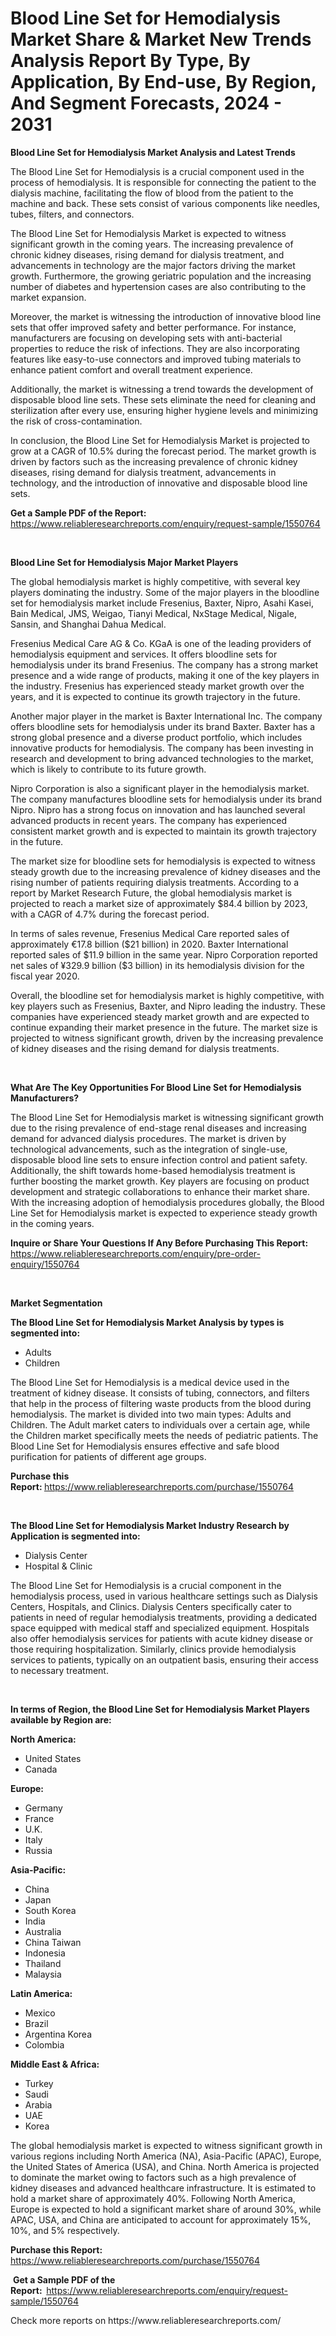 <p><h1>Blood Line Set for Hemodialysis Market Share & Market New Trends Analysis Report By Type, By Application, By End-use, By Region, And Segment Forecasts, 2024 - 2031</h1></p><p><strong>Blood Line Set for Hemodialysis Market Analysis and Latest Trends</strong></p>
<p><p>The Blood Line Set for Hemodialysis is a crucial component used in the process of hemodialysis. It is responsible for connecting the patient to the dialysis machine, facilitating the flow of blood from the patient to the machine and back. These sets consist of various components like needles, tubes, filters, and connectors.</p><p>The Blood Line Set for Hemodialysis Market is expected to witness significant growth in the coming years. The increasing prevalence of chronic kidney diseases, rising demand for dialysis treatment, and advancements in technology are the major factors driving the market growth. Furthermore, the growing geriatric population and the increasing number of diabetes and hypertension cases are also contributing to the market expansion.</p><p>Moreover, the market is witnessing the introduction of innovative blood line sets that offer improved safety and better performance. For instance, manufacturers are focusing on developing sets with anti-bacterial properties to reduce the risk of infections. They are also incorporating features like easy-to-use connectors and improved tubing materials to enhance patient comfort and overall treatment experience.</p><p>Additionally, the market is witnessing a trend towards the development of disposable blood line sets. These sets eliminate the need for cleaning and sterilization after every use, ensuring higher hygiene levels and minimizing the risk of cross-contamination.</p><p>In conclusion, the Blood Line Set for Hemodialysis Market is projected to grow at a CAGR of 10.5% during the forecast period. The market growth is driven by factors such as the increasing prevalence of chronic kidney diseases, rising demand for dialysis treatment, advancements in technology, and the introduction of innovative and disposable blood line sets.</p></p>
<p><strong>Get a Sample PDF of the Report:&nbsp;</strong> <a href="https://www.reliableresearchreports.com/enquiry/request-sample/1550764">https://www.reliableresearchreports.com/enquiry/request-sample/1550764</a></p>
<p>&nbsp;</p>
<p><strong>Blood Line Set for Hemodialysis Major Market Players</strong></p>
<p><p>The global hemodialysis market is highly competitive, with several key players dominating the industry. Some of the major players in the bloodline set for hemodialysis market include Fresenius, Baxter, Nipro, Asahi Kasei, Bain Medical, JMS, Weigao, Tianyi Medical, NxStage Medical, Nigale, Sansin, and Shanghai Dahua Medical. </p><p>Fresenius Medical Care AG & Co. KGaA is one of the leading providers of hemodialysis equipment and services. It offers bloodline sets for hemodialysis under its brand Fresenius. The company has a strong market presence and a wide range of products, making it one of the key players in the industry. Fresenius has experienced steady market growth over the years, and it is expected to continue its growth trajectory in the future.</p><p>Another major player in the market is Baxter International Inc. The company offers bloodline sets for hemodialysis under its brand Baxter. Baxter has a strong global presence and a diverse product portfolio, which includes innovative products for hemodialysis. The company has been investing in research and development to bring advanced technologies to the market, which is likely to contribute to its future growth.</p><p>Nipro Corporation is also a significant player in the hemodialysis market. The company manufactures bloodline sets for hemodialysis under its brand Nipro. Nipro has a strong focus on innovation and has launched several advanced products in recent years. The company has experienced consistent market growth and is expected to maintain its growth trajectory in the future.</p><p>The market size for bloodline sets for hemodialysis is expected to witness steady growth due to the increasing prevalence of kidney diseases and the rising number of patients requiring dialysis treatments. According to a report by Market Research Future, the global hemodialysis market is projected to reach a market size of approximately $84.4 billion by 2023, with a CAGR of 4.7% during the forecast period.</p><p>In terms of sales revenue, Fresenius Medical Care reported sales of approximately €17.8 billion ($21 billion) in 2020. Baxter International reported sales of $11.9 billion in the same year. Nipro Corporation reported net sales of ¥329.9 billion ($3 billion) in its hemodialysis division for the fiscal year 2020.</p><p>Overall, the bloodline set for hemodialysis market is highly competitive, with key players such as Fresenius, Baxter, and Nipro leading the industry. These companies have experienced steady market growth and are expected to continue expanding their market presence in the future. The market size is projected to witness significant growth, driven by the increasing prevalence of kidney diseases and the rising demand for dialysis treatments.</p></p>
<p>&nbsp;</p>
<p><strong>What Are The Key Opportunities For Blood Line Set for Hemodialysis Manufacturers?</strong></p>
<p><p>The Blood Line Set for Hemodialysis market is witnessing significant growth due to the rising prevalence of end-stage renal diseases and increasing demand for advanced dialysis procedures. The market is driven by technological advancements, such as the integration of single-use, disposable blood line sets to ensure infection control and patient safety. Additionally, the shift towards home-based hemodialysis treatment is further boosting the market growth. Key players are focusing on product development and strategic collaborations to enhance their market share. With the increasing adoption of hemodialysis procedures globally, the Blood Line Set for Hemodialysis market is expected to experience steady growth in the coming years.</p></p>
<p><strong>Inquire or Share Your Questions If Any Before Purchasing This Report:</strong> <a href="https://www.reliableresearchreports.com/enquiry/pre-order-enquiry/1550764">https://www.reliableresearchreports.com/enquiry/pre-order-enquiry/1550764</a></p>
<p>&nbsp;</p>
<p><strong>Market Segmentation</strong></p>
<p><strong>The Blood Line Set for Hemodialysis Market Analysis by types is segmented into:</strong></p>
<p><ul><li>Adults</li><li>Children</li></ul></p>
<p><p>The Blood Line Set for Hemodialysis is a medical device used in the treatment of kidney disease. It consists of tubing, connectors, and filters that help in the process of filtering waste products from the blood during hemodialysis. The market is divided into two main types: Adults and Children. The Adult market caters to individuals over a certain age, while the Children market specifically meets the needs of pediatric patients. The Blood Line Set for Hemodialysis ensures effective and safe blood purification for patients of different age groups.</p></p>
<p><strong>Purchase this Report:&nbsp;</strong><a href="https://www.reliableresearchreports.com/purchase/1550764">https://www.reliableresearchreports.com/purchase/1550764</a></p>
<p>&nbsp;</p>
<p><strong>The Blood Line Set for Hemodialysis Market Industry Research by Application is segmented into:</strong></p>
<p><ul><li>Dialysis Center</li><li>Hospital & Clinic</li></ul></p>
<p><p>The Blood Line Set for Hemodialysis is a crucial component in the hemodialysis process, used in various healthcare settings such as Dialysis Centers, Hospitals, and Clinics. Dialysis Centers specifically cater to patients in need of regular hemodialysis treatments, providing a dedicated space equipped with medical staff and specialized equipment. Hospitals also offer hemodialysis services for patients with acute kidney disease or those requiring hospitalization. Similarly, clinics provide hemodialysis services to patients, typically on an outpatient basis, ensuring their access to necessary treatment.</p></p>
<p>&nbsp;</p>
<p><strong>In terms of Region, the Blood Line Set for Hemodialysis Market Players available by Region are:</strong></p>
<p>
    <p> <strong> North America: </strong>
        <ul>
            <li>United States</li>
            <li>Canada</li>
        </ul>
        </p> 
    <p> <strong> Europe: </strong>
        <ul>
            <li>Germany</li>
            <li>France</li>
            <li>U.K.</li>
            <li>Italy</li>
            <li>Russia</li>
        </ul>
        </p> 
    <p> <strong> Asia-Pacific: </strong>
        <ul>
            <li>China</li>
            <li>Japan</li>
            <li>South Korea</li>
            <li>India</li>
            <li>Australia</li>
            <li>China Taiwan</li>
            <li>Indonesia</li>
            <li>Thailand</li>
            <li>Malaysia</li>
        </ul>
        </p> 
    <p> <strong> Latin America: </strong>
        <ul>
            <li>Mexico</li>
            <li>Brazil</li>
            <li>Argentina Korea</li>
            <li>Colombia</li>
        </ul>
        </p> 
    <p> <strong> Middle East & Africa: </strong>
        <ul>
            <li>Turkey</li>
            <li>Saudi</li>
            <li>Arabia</li>
            <li>UAE</li>
            <li>Korea</li>
        </ul>
    </p>
    </p>
<p><p>The global hemodialysis market is expected to witness significant growth in various regions including North America (NA), Asia-Pacific (APAC), Europe, the United States of America (USA), and China. North America is projected to dominate the market owing to factors such as a high prevalence of kidney diseases and advanced healthcare infrastructure. It is estimated to hold a market share of approximately 40%. Following North America, Europe is expected to hold a significant market share of around 30%, while APAC, USA, and China are anticipated to account for approximately 15%, 10%, and 5% respectively.</p></p>
<p><strong>Purchase this Report: </strong><a href="https://www.reliableresearchreports.com/purchase/1550764">https://www.reliableresearchreports.com/purchase/1550764</a></p>
<p>&nbsp;<strong>Get a Sample PDF of the Report:&nbsp;&nbsp;</strong><a href="https://www.reliableresearchreports.com/enquiry/request-sample/1550764">https://www.reliableresearchreports.com/enquiry/request-sample/1550764</a></p>
<p><strong></strong></p>
<p>Check more reports on https://www.reliableresearchreports.com/</p>